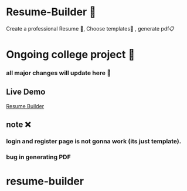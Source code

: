 # Resume-Builder 📄
Create a professional Resume 📝, Choose templates📜 , generate pdf📋
# Ongoing college project 🏢
### all major changes will update here 📌


## Live Demo
[Resume Builder](https://arpangroup.github.io/resume-builder/)

## note ❌
### login and register page is not gonna work (its just template).
### bug in generating PDF
# resume-builder
